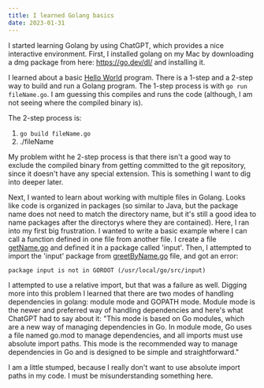 ```yaml
---
title: I learned Golang basics
date: 2023-01-31
---
```


I started learning Golang by using ChatGPT, which provides a nice interactive environment. First, I installed golang on my Mac by downloading a dmg package from here: https://go.dev/dl/ and installing it.

I learned about a basic <a href="https://github.com/kate-holdener/learningGolang/blob/main/code/basics/helloWorld.go">Hello World</a> program. There is a 1-step and a 2-step way to build and run a Golang program. The 1-step process is with <code>go run fileName.go</code>. I am guessing this compiles and runs the code (although, I am not seeing where the compiled binary is). 

The 2-step process is:
1. <code>go build fileName.go</code>
2. </code>./fileName</code>

My problem witht he 2-step process is that there isn't a good way to exclude the compiled binary from getting committed to the git repository, since it doesn't have any special extension. This is something I want to dig into deeper later.

Next, I wanted to learn about working with multiple files in Golang. Looks like code is organized in packages (so similar to Java, but the package name does not need to match the directory name, but it's still a good idea to name packages after the directorys where they are contained). Here, I ran into my first big frustration. I wanted to write a basic example where I can call a function defined in one file from another file. I create a file <a href="https://github.com/kate-holdener/learningGolang/blob/main/code/basics/getName.go">getName.go</a> and defined it in a package called 'input'. Then, I attempted to import the 'input' package from <a href="https://github.com/kate-holdener/learningGolang/blob/main/code/basics/greetByName.go">greetByName.go</a> file, and got an error:
```
package input is not in GOROOT (/usr/local/go/src/input)
```
I attempted to use a relative import, but that was a failure as well. Digging more into this problem I learned that there are two modes of handling dependencies in golang: module mode and GOPATH mode. Module mode is the newer and preferred way of handling dependencies and here's what ChatGPT had to say about it: "This mode is based on Go modules, which are a new way of managing dependencies in Go. In module mode, Go uses a file named go.mod to manage dependencies, and all imports must use absolute import paths. This mode is the recommended way to manage dependencies in Go and is designed to be simple and straightforward."

I am a little stumped, because I really don't want to use absolute import paths in my code. I must be misunderstanding something here.
